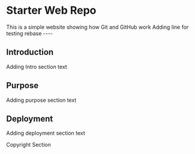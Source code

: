 # Starter Web Repo

This is a simple website showing how Git and GitHub work
Adding line for testing rebase ----
## Introduction

Adding Intro section text

## Purpose

Adding purpose section text

## Deployment

Adding deployment section text

Copyright Section